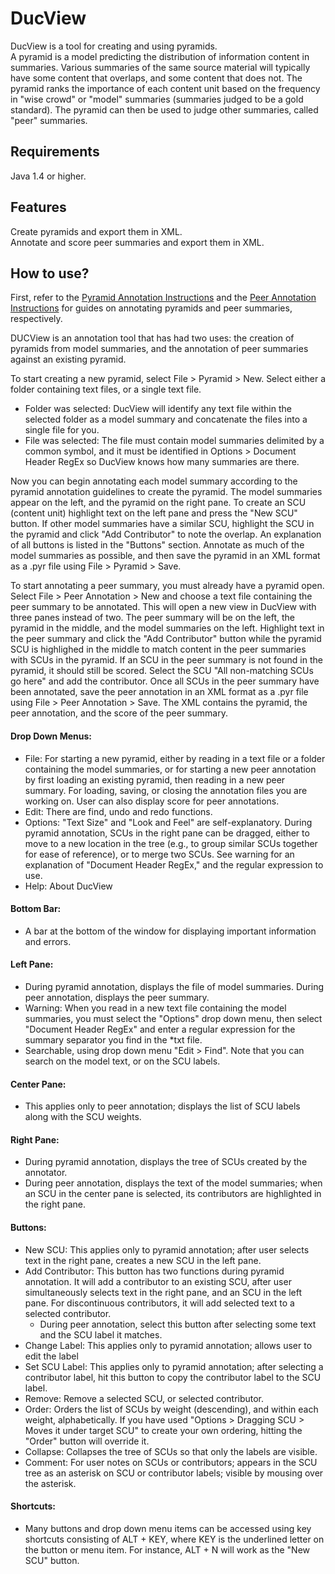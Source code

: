 # DucView
DucView is a tool for creating and using pyramids. <br />
A pyramid is a model predicting the distribution of information content in summaries. Various summaries of the
same source material will typically have some content that overlaps, and some content that does not. The pyramid
ranks the importance of each content unit based on the frequency in "wise crowd" or "model" summaries (summaries judged to
be a gold standard). The pyramid can then be used to judge other summaries, called "peer" summaries.

## Requirements
Java 1.4 or higher.

## Features
Create pyramids and export them in XML. <br />
Annotate and score peer summaries and export them in XML.

## How to use?
First, refer to the [Pyramid Annotation Instructions](http://www1.cs.columbia.edu/~becky/DUC2006/instructions.html)
and the [Peer Annotation Instructions](http://www1.cs.columbia.edu/~becky/DUC2006/peer-instructions.html)
for guides on annotating pyramids and peer summaries, respectively.<br />

DUCView is an annotation tool that has had two uses: the creation of pyramids from model summaries, and the annotation of peer summaries against an existing pyramid.

To start creating a new pyramid, select File > Pyramid > New. Select either a folder containing text files, or a single text file.
- Folder was selected: DucView will identify any text file within the selected folder as a model summary and concatenate the files into a single file for you.
- File was selected: The file must contain model summaries delimited by a common symbol, and it must be identified in Options > Document Header RegEx so DucView knows how many summaries are there.


Now you can begin annotating each model summary according to the pyramid annotation guidelines to create the pyramid.
The model summaries appear on the left, and the pyramid on the right pane.
To create an SCU (content unit) highlight text on the left pane and press the "New SCU" button.
If other model summaries have a similar SCU, highlight the SCU in the pyramid and click "Add Contributor" to note the overlap.
An explanation of all buttons is listed in the "Buttons" section.
Annotate as much of the model summaries as possible, and then save the pyramid in an XML format as a .pyr file using File > Pyramid > Save. <br />

To start annotating a peer summary, you must already have a pyramid open. Select File > Peer Annotation > New and
choose a text file containing the peer summary to be annotated. This will open a new view in DucView with three panes instead of two.
The peer summary will be on the left, the pyramid in the middle, and the model summaries on the left.
Highlight text in the peer summary and click the "Add Contributor" button while the pyramid SCU is highlighed in the middle
to match content in the peer summaries with SCUs in the pyramid. If an SCU in the peer summary is not found in the pyramid,
it should still be scored. Select the SCU "All non-matching SCUs go here" and add the contributor.
Once all SCUs in the peer summary have been annotated, save the peer annotation in an XML format as a .pyr file using File > Peer Annotation > Save.
The XML contains the pyramid, the peer annotation, and the score of the peer summary.




#### Drop Down Menus:
- File: For starting a new pyramid, either by reading in a text file or a folder containing the model summaries, or for starting a new peer annotation by first loading an existing pyramid, then reading in a new peer summary. For loading, saving, or closing the annotation files you are working on. User can also display score for peer annotations.
- Edit: There are find, undo and redo functions.
- Options: "Text Size" and "Look and Feel" are self-explanatory. During pyramid annotation, SCUs in the right pane can be dragged, either to move to a new location in the tree (e.g., to group similar SCUs together for ease of reference), or to merge two SCUs. See warning for an explanation of "Document Header RegEx," and the regular expression to use.
- Help: About DucView
#### Bottom Bar:
- A bar at the bottom of the window for displaying important information and errors.
#### Left Pane:
- During pyramid annotation, displays the file of model summaries. During peer annotation, displays the peer summary.
- Warning: When you read in a new text file containing the model summaries, you must select the "Options" drop down menu, then select "Document Header RegEx" and enter a regular expression for the summary separator you find in the *txt file.
- Searchable, using drop down menu "Edit > Find". Note that you can search on the model text, or on the SCU labels.
#### Center Pane:
- This applies only to peer annotation; displays the list of SCU labels along with the SCU weights.
#### Right Pane:
- During pyramid annotation, displays the tree of SCUs created by the annotator.
- During peer annotation, displays the text of the model summaries; when an SCU in the center pane is selected, its contributors are highlighted in the right pane.
#### Buttons:
- New SCU: This applies only to pyramid annotation; after user selects text in the right pane, creates a new SCU in the left pane.
- Add Contributor: This button has two functions during pyramid annotation. It will add a contributor to an existing SCU, after user simultaneously selects text in the right pane, and an SCU in the left pane. For discontinuous contributors, it will add selected text to a selected contributor.
  - During peer annotation, select this button after selecting some text and the SCU label it matches.
- Change Label: This applies only to pyramid annotation; allows user to edit the label
- Set SCU Label: This applies only to pyramid annotation; after selecting a contributor label, hit this button to copy the contributor label to the SCU label.
- Remove: Remove a selected SCU, or selected contributor.
- Order: Orders the list of SCUs by weight (descending), and within each weight, alphabetically. If you have used "Options > Dragging SCU > Moves it under target SCU" to create your own ordering, hitting the "Order" button will override it.
- Collapse: Collapses the tree of SCUs so that only the labels are visible.
- Comment: For user notes on SCUs or contributors; appears in the SCU tree as an asterisk on SCU or contributor labels; visible by mousing over the asterisk.
#### Shortcuts:
- Many buttons and drop down menu items can be accessed using key shortcuts consisting of ALT + KEY, where KEY is the underlined letter on the button or menu item. For instance, ALT + N will work as the "New SCU" button.
